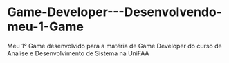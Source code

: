 # Game-Developer---Desenvolvendo-meu-1-Game
Meu 1° Game desenvolvido para a matéria de Game Developer do curso de Analise e Desenvolvimento de Sistema na UniFAA
